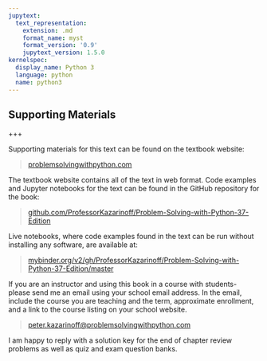 ```yaml
---
jupytext:
  text_representation:
    extension: .md
    format_name: myst
    format_version: '0.9'
    jupytext_version: 1.5.0
kernelspec:
  display_name: Python 3
  language: python
  name: python3
---
```


## Supporting Materials

+++

Supporting materials for this text can be found on the textbook website:

 > [problemsolvingwithpython.com](https://problemsolvingwithpython.com)
        
The textbook website contains all of the text in web format. Code examples and Jupyter notebooks for the text can be found in the GitHub repository for the book:

 > [github.com/ProfessorKazarinoff/Problem-Solving-with-Python-37-Edition](https://github.com/ProfessorKazarinoff/Problem-Solving-with-Python-37-Edition)
    
Live notebooks, where code examples found in the text can be run without installing any software, are available at:

 > [mybinder.org/v2/gh/ProfessorKazarinoff/Problem-Solving-with-Python-37-Edition/master](https://mybinder.org/v2/gh/ProfessorKazarinoff/Problem-Solving-with-Python-37-Edition/master)
    
If you are an instructor and using this book in a course with students- please send me an email using your school email address. In the email, include the course you are teaching and the term, approximate enrollment, and a link to the course listing on your school website. 

 > peter.kazarinoff@problemsolvingwithpython.com

I am happy to reply with a solution key for the end of chapter review problems as well as quiz and exam question banks.

```{code-cell} ipython3

```

